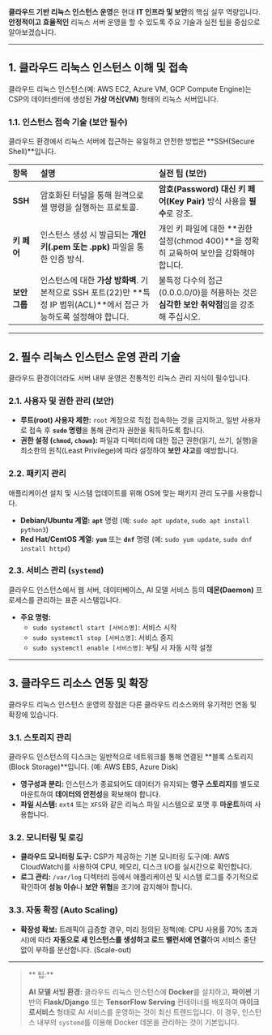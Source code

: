 **클라우드 기반 리눅스 인스턴스 운영**은 현대 **IT 인프라 및 보안**의 핵심 실무 역량입니다. **안정적이고 효율적인** 리눅스 서버 운영을 할 수 있도록 주요 기술과 실전 팁을 중심으로 알아보겠습니다.

---

##  1. 클라우드 리눅스 인스턴스 이해 및 접속

클라우드 리눅스 인스턴스(예: AWS EC2, Azure VM, GCP Compute Engine)는 CSP의 데이터센터에 생성된 **가상 머신(VM)** 형태의 리눅스 서버입니다.

### 1.1. 인스턴스 접속 기술 (보안 필수)

클라우드 환경에서 리눅스 서버에 접근하는 유일하고 안전한 방법은 **SSH(Secure Shell)**입니다.

| 항목 | 설명 | 실전 팁 (보안) |
| :--- | :--- | :--- |
| **SSH** | 암호화된 터널을 통해 원격으로 셸 명령을 실행하는 프로토콜. | **암호(Password) 대신 키 페어(Key Pair)** 방식 사용을 **필수**로 강조. |
| **키 페어** | 인스턴스 생성 시 발급되는 **개인 키(.pem 또는 .ppk)** 파일을 통한 인증 방식. | 개인 키 파일에 대한 **권한 설정(chmod 400)**을 정확히 교육하여 보안을 강화해야 합니다. |
| **보안 그룹** | 인스턴스에 대한 **가상 방화벽**. 기본적으로 SSH 포트($22$)만 **특정 IP 범위(ACL)**에서 접근 가능하도록 설정해야 합니다. | 불특정 다수의 접근($0.0.0.0/0$)을 허용하는 것은 **심각한 보안 취약점**임을 강조해 주십시오. |

---

##  2. 필수 리눅스 인스턴스 운영 관리 기술

클라우드 환경이더라도 서버 내부 운영은 전통적인 리눅스 관리 지식이 필수입니다.

### 2.1. 사용자 및 권한 관리 (보안)

* **루트(root) 사용자 제한:** `root` 계정으로 직접 접속하는 것을 금지하고, 일반 사용자로 접속 후 **`sudo` 명령**을 통해 관리자 권한을 획득하도록 합니다.
* **권한 설정 (`chmod`, `chown`):** 파일과 디렉터리에 대한 접근 권한(읽기, 쓰기, 실행)을 최소한의 원칙(Least Privilege)에 따라 설정하여 **보안 사고**를 예방합니다.

### 2.2. 패키지 관리

애플리케이션 설치 및 시스템 업데이트를 위해 OS에 맞는 패키지 관리 도구를 사용합니다.

* **Debian/Ubuntu 계열:** **`apt`** 명령 (예: `sudo apt update`, `sudo apt install python3`)
* **Red Hat/CentOS 계열:** **`yum`** 또는 **`dnf`** 명령 (예: `sudo yum update`, `sudo dnf install httpd`)

### 2.3. 서비스 관리 (`systemd`)

클라우드 인스턴스에서 웹 서버, 데이터베이스, AI 모델 서비스 등의 **데몬(Daemon)** 프로세스를 관리하는 표준 시스템입니다.

* **주요 명령:**
    * `sudo systemctl start [서비스명]`: 서비스 시작
    * `sudo systemctl stop [서비스명]`: 서비스 중지
    * `sudo systemctl enable [서비스명]`: 부팅 시 자동 시작 설정

---

##  3. 클라우드 리소스 연동 및 확장

클라우드 리눅스 인스턴스 운영의 장점은 다른 클라우드 리소스와의 유기적인 연동 및 확장에 있습니다.

### 3.1. 스토리지 관리

클라우드 인스턴스의 디스크는 일반적으로 네트워크를 통해 연결된 **블록 스토리지(Block Storage)**입니다. (예: AWS EBS, Azure Disk)

* **영구성과 분리:** 인스턴스가 종료되어도 데이터가 유지되는 **영구 스토리지**를 별도로 마운트하여 **데이터의 안전성**을 확보해야 합니다.
* **파일 시스템:** `ext4` 또는 `XFS`와 같은 리눅스 파일 시스템으로 포맷 후 **마운트**하여 사용합니다.

### 3.2. 모니터링 및 로깅

* **클라우드 모니터링 도구:** CSP가 제공하는 기본 모니터링 도구(예: AWS CloudWatch)를 사용하여 CPU, 메모리, 디스크 I/O를 실시간으로 확인합니다.
* **로그 관리:** `/var/log` 디렉터리 등에서 애플리케이션 및 시스템 로그를 주기적으로 확인하여 **성능 이슈**나 **보안 위협**을 조기에 감지해야 합니다.

### 3.3. **자동 확장 (Auto Scaling)**

* **확장성 확보:** 트래픽이 급증할 경우, 미리 정의된 정책(예: CPU 사용률 70% 초과 시)에 따라 **자동으로 새 인스턴스를 생성하고 로드 밸런서에 연결**하여 서비스 중단 없이 부하를 분산합니다. (Scale-out)

---

> ** 팁:**
>
> **AI 모델 서빙 환경:** 클라우드 리눅스 인스턴스에 **Docker**를 설치하고, **파이썬** 기반의 **Flask/Django** 또는 **TensorFlow Serving** 컨테이너를 배포하여 **마이크로서비스** 형태로 AI 서비스를 운영하는 것이 최신 트렌드입니다. 이 경우, 인스턴스 내부의 `systemd`를 이용해 Docker 데몬을 관리하는 것이 기본입니다.
